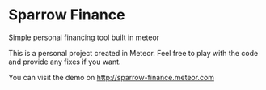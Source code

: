 # Sparrow Finance
Simple personal financing tool built in meteor

This is a personal project created in Meteor. Feel free to play with the code and provide any fixes if you want.

You can visit the demo on http://sparrow-finance.meteor.com
